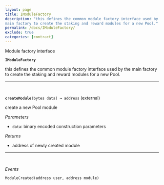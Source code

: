 ```yaml
---
layout: page
title: IModuleFactory
description: "this defines the common module factory interface used by the
main factory to create the staking and reward modules for a new Pool."
permalink: /docs/IModuleFactory/
exclude: true
categories: [contract]
---
```


Module factory interface



**`IModuleFactory`**

this defines the common module factory interface used by the
main factory to create the staking and reward modules for a new Pool.







****
<br>

**`createModule`**`(bytes data) → address` (external)

create a new Pool module




*Parameters*  
- `data`: binary encoded construction parameters


*Returns*  
- address of newly created module


****
<br>

*Events*  


`ModuleCreated(address user, address module)`





